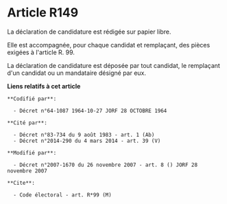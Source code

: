 # Article R149

La déclaration de candidature est rédigée sur papier libre.

Elle est accompagnée, pour chaque candidat et remplaçant, des pièces exigées à l'article R. 99.

La déclaration de candidature est déposée par tout candidat, le remplaçant d'un candidat ou un mandataire désigné par eux.

**Liens relatifs à cet article**

	**Codifié par**:

	  - Décret n°64-1087 1964-10-27 JORF 28 OCTOBRE 1964

	**Cité par**:

	  - Décret n°83-734 du 9 août 1983 - art. 1 (Ab)
	  - Décret n°2014-290 du 4 mars 2014 - art. 39 (V)

	**Modifié par**:

	  - Décret n°2007-1670 du 26 novembre 2007 - art. 8 () JORF 28 novembre 2007

	**Cite**:

	  - Code électoral - art. R*99 (M)
